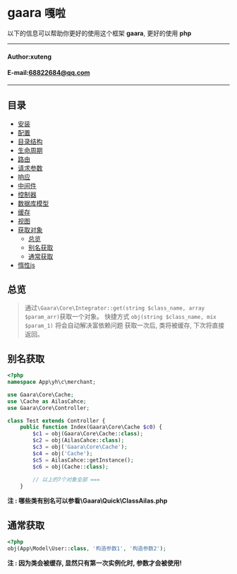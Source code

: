 **gaara** `嘎啦`
==========================
以下的信息可以帮助你更好的使用这个框架 **gaara**, 更好的使用 **php**
****
#### Author:xuteng
#### E-mail:68822684@qq.com
****
## 目录
* [安装](/helper/install.md)
* [配置](/helper/configure.md)
* [目录结构](/helper/catalog.md)
* [生命周期](/helper/cycle.md)
* [路由](/helper/route.md)
* [请求参数](/helper/request.md)
* [响应](/helper/response.md)
* [中间件](/helper/middleware.md)
* [控制器](/helper/controller.md)
* [数据库模型](/helper/model.md)
* [缓存](/helper/cache.md)
* [视图](/helper/view.md)
* [获取对象](/helper/getobj.md)
    * [总览](#总览)
    * [别名获取](#别名获取)
    * [通常获取](#通常获取)
* [惰性js](/helper/inertjs.md)

## 总览

> 通过`\Gaara\Core\Integrator::get(string $class_name, array $param_arr)`获取一个对象。
> 快捷方式 `obj(string $class_name, mix $param_1)`
> 将会自动解决富依赖问题
> 获取一次后, 类将被缓存, 下次将直接返回。

## 别名获取

```php
<?php
namespace App\yh\c\merchant;

use Gaara\Core\Cache;
use \Cache as AilasCahce;
use Gaara\Core\Controller;

class Test extends Controller {
    public function Index(Gaara\Core\Cache $c0) {
        $c1 = obj(Gaara\Core\Cache::class);
        $c2 = obj(AilasCahce::class);
        $c3 = obj('Gaara\Core\Cache');
        $c4 = obj('Cache');
        $c5 = AilasCahce::getInstance();
        $c6 = obj(Cache::class);
        
        // 以上的7个对象全部 ===
    }
```
**注 : 哪些类有别名可以参看\Gaara\Quick\ClassAilas.php**

## 通常获取

```php
<?php
obj(App\Model\User::class, '构造参数1', '构造参数2');

```
**注 : 因为类会被缓存, 显然只有第一次实例化时, 参数才会被使用!**